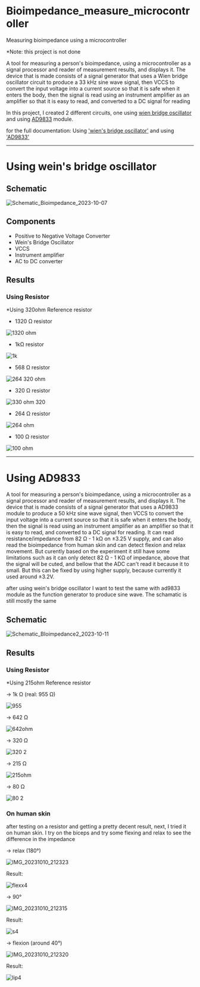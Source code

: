 # Bioimpedance_measure_microcontroller
Measuring bioimpedance using a microcontroller

*Note: this project is not done

A tool for measuring a person's bioimpedance, using a microcontroller as a signal processor and reader of measurement results, and displays it. The device that is made consists of a signal generator that uses a Wien bridge oscillator circuit to produce a 33 kHz sine wave signal, then VCCS to convert the input voltage into a current source so that it is safe when it enters the body, then the signal is read using an instrument amplifier as an amplifier so that it is easy to read, and converted to a DC signal for reading


In this project, I created 2 different circuits, one using [wien bridge oscillator](#using-weins-bridge-oscillator) and using [AD9833](#using-AD9833) module.

for the full documentation: Using ['wien's bridge oscillator'](WienBridge.md) and using ['AD9833'](AD9833.md)

---

# Using wein's bridge oscillator


## Schematic 

![Schematic_Bioimpedance_2023-10-07](https://github.com/RonAaron61/Bioimpedance_measure_microcontroller/assets/105662575/4e0a50bc-f4f0-4f06-821f-029a3d162ce8)

## Components

- Positive to Negative Voltage Converter
- Wein's Bridge Oscillator
- VCCS
- Instrument amplifier
- AC to DC converter

## Results

### Using Resistor

*Using 320ohm Reference resistor

- 1320 Ω resistor

![1320 ohm](https://github.com/RonAaron61/Bioimpedance_measure_microcontroller/assets/105662575/f0573433-095c-44dc-afdb-be468862d06f)

- 1kΩ resistor

![1k](https://github.com/RonAaron61/Bioimpedance_measure_microcontroller/assets/105662575/0bbc9a15-97e3-4c21-af13-99f5cdbaf897)

- 568 Ω resistor

![264 320 ohm](https://github.com/RonAaron61/Bioimpedance_measure_microcontroller/assets/105662575/edef5eda-d9bd-4ce7-9b44-b819f870cfb9)

- 320 Ω resistor

![330 ohm 320](https://github.com/RonAaron61/Bioimpedance_measure_microcontroller/assets/105662575/a1072c09-794d-4338-a150-9b4c80346d77)

- 264 Ω resistor

![264 ohm](https://github.com/RonAaron61/Bioimpedance_measure_microcontroller/assets/105662575/7e72dd5d-efd6-4bf7-961a-99f7b31c1fb4)

- 100 Ω resistor

![100 ohm](https://github.com/RonAaron61/Bioimpedance_measure_microcontroller/assets/105662575/0406ae25-db73-45f7-b508-b2471e4d5e26)

---

# Using AD9833

A tool for measuring a person's bioimpedance, using a microcontroller as a signal processor and reader of measurement results, and displays it. The device that is made consists of a signal generator that uses a AD9833 module to produce a 50 kHz sine wave signal, then VCCS to convert the input voltage into a current source so that it is safe when it enters the body, then the signal is read using an instrument amplifier as an amplifier so that it is easy to read, and converted to a DC signal for reading. It can read resistance/impedance from 82 Ω - 1 kΩ on ±3.25 V supply, and can also read the bioimpedance from human skin and can detect flexion and relax movement. But curently based on the experiment it still have some limitations such as it can only detect 82 Ω - 1 KΩ of impedance, above that the signal will be cuted, and bellow that the ADC can't read it because it to small. But this can be fixed by using higher supply, because currently it used around ±3.2V.

after using wein's bridge oscillator I want to test the same with ad9833 module as the function generator to produce sine wave. The schamatic is still mostly the same


## Schematic 

![Schematic_BIoimpedance2_2023-10-11](https://github.com/RonAaron61/Bioimpedance_measure_microcontroller/assets/105662575/e5651ff7-4b1f-4b83-9be4-d1899abf191b)


## Results

### Using Resistor

*Using 215ohm Reference resistor

-> 1k Ω (real: 955 Ω)

![955](https://github.com/RonAaron61/Bioimpedance_measure_microcontroller/assets/105662575/5537720e-d7f5-4cd4-b33d-e9ba8ba4ba36)

-> 642 Ω 

![642ohm](https://github.com/RonAaron61/Bioimpedance_measure_microcontroller/assets/105662575/929407c9-dcf4-4ede-8932-a5a66542b263)

-> 320 Ω

![320 2](https://github.com/RonAaron61/Bioimpedance_measure_microcontroller/assets/105662575/affaecd0-a64a-4374-8083-36ed3b7c13ba)

-> 215 Ω

![215ohm](https://github.com/RonAaron61/Bioimpedance_measure_microcontroller/assets/105662575/f2a1e7dc-f008-49e0-8005-b6a233bf863c)

-> 80 Ω

![80 2](https://github.com/RonAaron61/Bioimpedance_measure_microcontroller/assets/105662575/cd54eaf1-e470-42a1-bba8-33e1e7def20f)


### On human skin

after testing on a resistor and getting a pretty decent result, next, I tried it on human skin. I try on the biceps and try some flexing and relax to see the difference in the impedance

-> relax (180°)

![IMG_20231010_212323](https://github.com/RonAaron61/Bioimpedance_measure_microcontroller/assets/105662575/a11fd528-4cc6-4d29-8dfd-16c5a544e4a0)

Result:

![flexx4](https://github.com/RonAaron61/Bioimpedance_measure_microcontroller/assets/105662575/c50fa640-f446-416d-b48a-06751453d5ec)

-> 90°

![IMG_20231010_212315](https://github.com/RonAaron61/Bioimpedance_measure_microcontroller/assets/105662575/70f69c8e-3e6e-41fd-b0ca-37c25b953ba6)

Result:

![s4](https://github.com/RonAaron61/Bioimpedance_measure_microcontroller/assets/105662575/545faa30-82f9-478b-9652-0b37f34d6743)

-> flexion (around 40°)

![IMG_20231010_212320](https://github.com/RonAaron61/Bioimpedance_measure_microcontroller/assets/105662575/325b4e28-b0d1-4dfa-aa75-2005ca41768d)

Result:

![lip4](https://github.com/RonAaron61/Bioimpedance_measure_microcontroller/assets/105662575/722dc10b-3eee-422c-8786-bf21f573499a)
